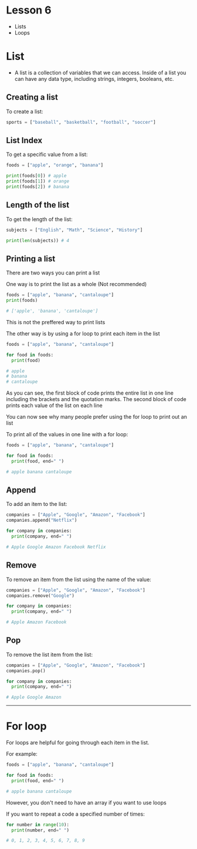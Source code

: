 # Lesson 6

- Lists
- Loops
# List

- A list is a collection of variables that we can access. Inside of a list you can have any data type, including strings, integers, booleans, etc.

## Creating a list

To create a list:

```py
sports = ["baseball", "basketball", "football", "soccer"]
```

## List Index

To get a specific value from a list:

```py
foods = ["apple", "orange", "banana"]

print(foods[0]) # apple
print(foods[1]) # orange
print(foods[2]) # banana
```

## Length of the list

To get the length of the list:

```py
subjects = ["English", "Math", "Science", "History"]

print(len(subjects)) # 4
```
## Printing a list

There are two ways you can print a list

One way is to print the list as a whole (Not recommended)

```py
foods = ["apple", "banana", "cantaloupe"]
print(foods) 

# ['apple', 'banana', 'cantaloupe']
```

This is not the preffered way to print lists

The other way is by using a for loop to print each item in the list

```py
foods = ["apple", "banana", "cantaloupe"]

for food in foods:
  print(food)

# apple
# banana
# cantaloupe
```

As you can see, the first block of code prints the entire list in one line including the brackets and the quotation marks.
The second block of code prints each value of the list on each line

You can now see why many people prefer using the for loop to print out an list

To print all of the values in one line with a for loop:

```py
foods = ["apple", "banana", "cantaloupe"]

for food in foods:
  print(food, end=" ")

# apple banana cantaloupe
```
## Append

To add an item to the list:

```py
companies = ["Apple", "Google", "Amazon", "Facebook"]
companies.append("Netflix")

for company in companies:
  print(company, end=" ")

# Apple Google Amazon Facebook Netflix
```

## Remove

To remove an item from the list using the name of the value:

```py
companies = ["Apple", "Google", "Amazon", "Facebook"]
companies.remove("Google")

for company in companies:
  print(company, end=" ")

# Apple Amazon Facebook
```

## Pop

To remove the list item from the list:

```py
companies = ["Apple", "Google", "Amazon", "Facebook"]
companies.pop()

for company in companies:
  print(company, end=" ")

# Apple Google Amazon
```

---
# For loop

For loops are helpful for going through each item in the list.

For example:
```py
foods = ["apple", "banana", "cantaloupe"]

for food in foods:
  print(food, end=" ")

# apple banana cantaloupe
```

However, you don't need to have an array if you want to use loops

If you want to repeat a code a specified number of times:

```py
for number in range(10):
  print(number, end=" ")

# 0, 1, 2, 3, 4, 5, 6, 7, 8, 9
```